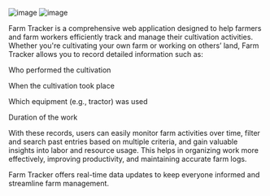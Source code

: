 ![image](https://github.com/user-attachments/assets/24ebd2cc-1e52-41f4-9d2c-f35fb3a1693b)
![image](https://github.com/user-attachments/assets/775c3e79-4354-48da-8051-c04b452b55a1)

Farm Tracker is a comprehensive web application designed to help farmers and farm workers efficiently track and manage their cultivation activities. Whether you're cultivating your own farm or working on others’ land, Farm Tracker allows you to record detailed information such as:

Who performed the cultivation

When the cultivation took place

Which equipment (e.g., tractor) was used

Duration of the work

With these records, users can easily monitor farm activities over time, filter and search past entries based on multiple criteria, and gain valuable insights into labor and resource usage. This helps in organizing work more effectively, improving productivity, and maintaining accurate farm logs.

Farm Tracker offers real-time data updates to keep everyone informed and streamline farm management.
